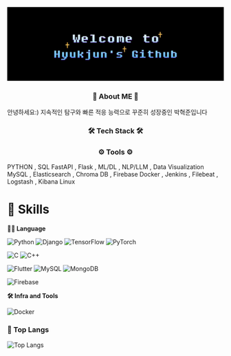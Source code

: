 <!--타이틀 -->
<div align="center">
  <img src="https://github.com/hyukjunmon/hyukjunmon/blob/main/hyukjun.gif?raw=true" />
</div>

<!-- 자기소개 -->
<h3 align="center">🧸 About ME 🧸</h3>
안녕하세요:) 지속적인 탐구와 빠른 적응 능력으로 꾸준히 성장중인 박혁준입니다

<!-- Tech Stack -->
<h3 align="center">🛠️ Tech Stack 🛠️</h3>

<h3 align="center">⚙️ Tools ⚙️</h3>


PYTHON , SQL
FastAPI , Flask , ML/DL , NLP/LLM , Data Visualization 
MySQL , Elasticsearch , Chroma DB , Firebase
Docker , Jenkins , Filebeat , Logstash , Kibana
Linux


# 🦾 Skills
**🧑‍💻 Language**

![Python](https://img.shields.io/badge/python-3776AB.svg?&style=for-the-badge&logo=python&logoColor=white) 
![Django](https://img.shields.io/badge/django-092E20.svg?&style=for-the-badge&logo=django&logoColor=white) 
![TensorFlow](https://img.shields.io/badge/tensorflow-FF6F00.svg?&style=for-the-badge&logo=tensorflow&logoColor=white) 
![PyTorch](https://img.shields.io/badge/pytorch-EE4C2C.svg?&style=for-the-badge&logo=pytorch&logoColor=white)  

![C](https://img.shields.io/badge/c-A8B9CC.svg?&style=for-the-badge&logo=c&logoColor=white) 
![C++](https://img.shields.io/badge/C++-000000.svg?&style=for-the-badge)  

![Flutter](https://img.shields.io/badge/flutter-02569B.svg?&style=for-the-badge&logo=flutter&logoColor=white) 
![MySQL](https://img.shields.io/badge/mysql-4479A1.svg?&style=for-the-badge&logo=mysql&logoColor=white) 
![MongoDB](https://img.shields.io/badge/mongodb-47A248.svg?&style=for-the-badge&logo=mongodb&logoColor=white)  

![Firebase](https://img.shields.io/badge/firebase-FFCA28.svg?&style=for-the-badge&logo=firebase&logoColor=white) 

**🛠️ Infra and Tools**

![Docker](https://img.shields.io/badge/docker-2496ED.svg?&style=for-the-badge&logo=docker&logoColor=white) 

### 🚌 Top Langs
![Top Langs](https://github-readme-stats.vercel.app/api/top-langs/?username=seolranlee&layout=compact)
